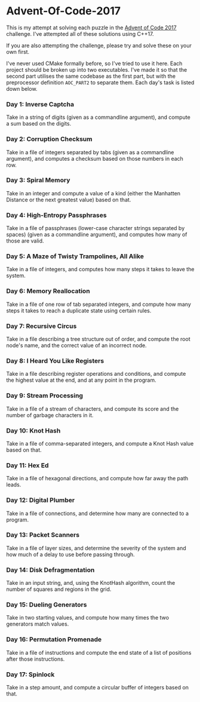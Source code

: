 # Advent-Of-Code-2017
This is my attempt at solving each puzzle in the [Advent of Code 2017](http://adventofcode.com/2017) challenge. I've attempted all of these solutions using C++17.

If you are also attempting the challenge, please try and solve these on your own first.

I've never used CMake formally before, so I've tried to use it here. Each project should be broken up into two executables. I've made it so that the second part utilises the same codebase as the first part, but with the preprocessor definition `AOC_PART2` to separate them. Each day's task is listed down below.

### Day 1: Inverse Captcha
Take in a string of digits (given as a commandline argument), and compute a sum based on the digits.

### Day 2: Corruption Checksum
Take in a file of integers separated by tabs (given as a commandline argument), and computes a checksum based on those numbers in each row.

### Day 3: Spiral Memory
Take in an integer and compute a value of a kind (either the Manhatten Distance or the next greatest value) based on that.

### Day 4: High-Entropy Passphrases
Take in a file of passphrases (lower-case character strings separated by spaces) (given as a commandline argument), and computes how many of those are valid.

### Day 5: A Maze of Twisty Trampolines, All Alike
Take in a file of integers, and computes how many steps it takes to leave the system.

### Day 6: Memory Reallocation
Take in a file of one row of tab separated integers, and compute how many steps it takes to reach a duplicate state using certain rules.

### Day 7: Recursive Circus
Take in a file describing a tree structure out of order, and compute the root node's name, and the correct value of an incorrect node.

### Day 8: I Heard You Like Registers
Take in a file describing register operations and conditions, and compute the highest value at the end, and at any point in the program.

### Day 9: Stream Processing
Take in a file of a stream of characters, and compute its score and the number of garbage characters in it.

### Day 10: Knot Hash
Take in a file of comma-separated integers, and compute a Knot Hash value based on that.

### Day 11: Hex Ed
Take in a file of hexagonal directions, and compute how far away the path leads.

### Day 12: Digital Plumber
Take in a file of connections, and determine how many are connected to a program.

### Day 13: Packet Scanners
Take in a file of layer sizes, and determine the severity of the system and how much of a delay to use before passing through.

### Day 14: Disk Defragmentation
Take in an input string, and, using the KnotHash algorithm, count the number of squares and regions in the grid.

### Day 15: Dueling Generators
Take in two starting values, and compute how many times the two generators match values.

### Day 16: Permutation Promenade
Take in a file of instructions and compute the end state of a list of positions after those instructions.

### Day 17: Spinlock
Take in a step amount, and compute a circular buffer of integers based on that.